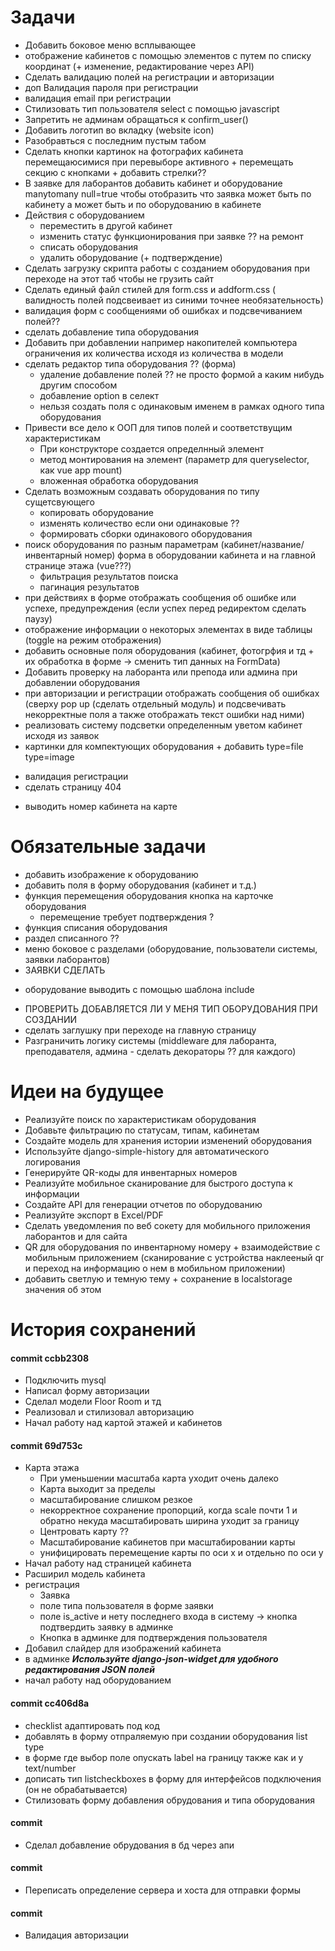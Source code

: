 # Задачи
- Добавить боковое меню всплывающее
- отображение кабинетов с помощью элементов с путем по списку координат (+ изменение, редактирование через API)
- Сделать валидацию полей на регистрации и авторизации
- доп Валидация пароля при регистрации
- валидация email при регистрации
- Стилизовать тип пользователя select с помощью javascript
- Запретить не админам обращаться к confirm_user()
- Добавить логотип во вкладку (website icon)
- Разобравться с последним пустым табом
- Сделать кнопки картинок на фотографих кабинета перемещаюсимися при перевыборе активного + перемещать секцию с кнопками + добавить стрелки??
- В заявке для лаборантов добавить кабинет и оборудование manytomany null=true чтобы отобразить что заявка может быть по кабинету а может быть и по оборудованию в кабинете
- Действия с оборудованием
    * переместить в другой кабинет
    * изменить статус функционирования при заявке ?? на ремонт
    * списать оборудования
    * удалить оборудование (+ подтверждение)
- Сделать загрузку скрипта работы с созданием оборудования при переходе на этот таб чтобы не грузить сайт
- Сделать единый файл стилей для form.css и addform.css ( валидность полей подсвеивает из синими точнее необязательность)
- валидация форм с сообщениями об ошибках и подсвечиванием полей??
- сделать добавление типа оборудования
- Добавить при добавлении например накопителей компьютера ограничения их количества исходя из количества в модели
- сделать редактор типа оборудования ?? (форма)
    * удаление добавление полей ?? не просто формой а каким нибудь другим способом
    * добавление option в селект
    * нельзя создать поля с одинаковым именем в рамках одного типа оборудования
- Привести все дело к ООП для типов полей и соответствущим характеристикам
    * При конструкторе создается определнный элемент
    * метод монтирования на элемент (параметр для queryselector, как vue app mount)
    * вложенная обработка оборудования
- Сделать возможным создавать оборудования по типу сущетсвующего
    * копировать оборудование
    * изменять количество если они одинаковые ??
    * формировать сборки одинакового оборудования
- поиск оборудования по разным параметрам (кабинет/название/инвентарный номер) форма в оборудовании кабинета и на главной странице этажа (vue???)
    * фильтрация результатов поиска
    * пагинация результатов
- при действиях в форме отображать сообщения об ошибке или успехе, предупреждения (если успех перед редиректом сделать паузу)
- отображение информации о некоторых элементах в виде таблицы (toggle на режим отображения)
- добавить основные поля оборудования (кабинет, фотогрфия и тд + их обработка в форме -> сменить тип данных на FormData)
- Добавить проверку на лаборанта или препода или админа при добавлении оборудования
- при авторизации и регистрации отображать сообщения об ошибках (сверху pop up (сделать отдельный модуль) и подсвечивать некорректные поля а также отображать текст ошибки над ними)
- реализовать систему подсветки определенным уветом кабинет исходя из заявок
- картинки для компектующих оборудования + добавить type=file type=image
+ валидация регистрации
+ сделать страницу 404
- выводить номер кабинета на карте

# Обязательные задачи
+ добавить изображение к оборудованию
+ добавить поля в форму оборудования (кабинет и т.д.)
+ функция перемещения оборудования кнопка на карточке оборудования
    * перемещение требует подтверждения ?
+ функция списания оборудования
+ раздел списанного ??
+ меню боковое с разделами (оборудование, пользователи системы, заявки лаборантов)
+ ЗАЯВКИ СДЕЛАТЬ
- оборудование выводить с помощью шаблона include
+ ПРОВЕРИТЬ ДОБАВЛЯЕТСЯ ЛИ У МЕНЯ ТИП ОБОРУДОВАНИЯ ПРИ СОЗДАНИИ
+ сделать заглушку при переходе на главную страницу
+ Разграничить логику системы (middleware для лаборанта, преподавателя, админа - сделать декораторы ?? для каждого)

# Идеи на будущее
- Реализуйте поиск по характеристикам оборудования
- Добавьте фильтрацию по статусам, типам, кабинетам
- Создайте модель для хранения истории изменений оборудования
- Используйте django-simple-history для автоматического логирования
- Генерируйте QR-коды для инвентарных номеров
- Реализуйте мобильное сканирование для быстрого доступа к информации
- Создайте API для генерации отчетов по оборудованию
- Реализуйте экспорт в Excel/PDF
- Сделать уведомления по веб сокету для мобильного приложения лаборантов и для сайта
- QR для оборудования по инвентарному номеру + взаимодействие с мобильным приложением (сканирование с устройства наклееный qr и переход на информацию о нем в мобильном приложении)
- добавить светлую и темную тему + сохранение в localstorage значения об этом

# История сохранений

#### commit ccbb2308

+ Подключить mysql
+ Написал форму авторизации
+ Сделал модели Floor Room и тд
+ Реализовал и стилизовал авторизацию
+ Начал работу над картой этажей и кабинетов

#### commit 69d753c
+ Карта этажа
  - При уменьшении масштаба карта уходит очень далеко
  - Карта выходит за пределы
  - масштабирование слишком резкое
  - некорректное сохранение пропорций, когда scale почти 1 и обратно некуда масштабировать ширина уходит за границу
  - Центровать карту ??
  - Масштабирование кабинетов при масштабировании карты
  - унифицировать перемещение карты по оси x и отдельно по оси y
+ Начал работу над страницей кабинета
+ Расширил модель кабинета
+ регистрация
  - Заявка
  - поле типа пользователя в форме заявки
  - поле is_active и нету последнего входа в систему -> кнопка подтвердить заявку в админке
  - Кнопка в админке для подтверждения пользователя
+ Добавил слайдер для изображений кабинета
+ в админке ***Используйте django-json-widget для удобного редактирования JSON полей***
+ начал работу над оборудованием

#### commit cc406d8a
- checklist адаптировать под код
- добавлять в форму отпраляемую при создании оборудования list type
- в форме где выбор поле опускать label на границу также как и у text/number
- дописать тип listcheckboxes в форму для интерфейсов подключения (он не обрабатывается)
- Стилизовать форму добавления обрудования и типа оборудования

#### commit
+ Сделал добавление обрудования в бд через апи

#### commit
+ Переписать определение сервера и хоста для отправки формы

#### commit
+ Валидация авторизации